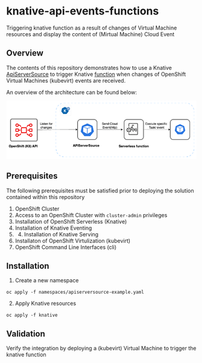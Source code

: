 # knative-api-events-functions

Triggering knative function as a result of changes of Virtual Machine resources and display the content of (Mirtual Machine) Cloud Event

## Overview

The contents of this repository demonstrates how to use a Knative [ApiServerSource](https://knative.dev/docs/eventing/sources/apiserversource/) to trigger Knative [function](https://knative.dev/docs/functions/) when changes of OpenShift Virtual Machines (kubevirt) events are received.

An overview of the architecture can be found below:

![Overall Architecture](/images/architecture-01.png)

## Prerequisites

The following prerequisites must be satisfied prior to deploying the solution contained within this repository

1. OpenShift Cluster
2. Access to an OpenShift Cluster with `cluster-admin` privileges
3. Installation of OpenShift Serverless (Knative)
4. Installation of Knative Eventing
5. 4. Installation of Knative Serving
6. Installaton of OpenShift Virtulization (kubevirt)
7. OpenShift  Command Line Interfaces (cli) 

## Installation

1. Create a new namespace 

```shell
oc apply -f namespaces/apiserversource-example.yaml
```

2. Apply Knative resources

```shell
oc apply -f knative
```

## Validation
Verify the integration by deploying a (kubevirt) Virtual Machine  to trigger the knative function